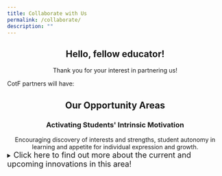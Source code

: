 ```yaml
---
title: Collaborate with Us
permalink: /collaborate/
description: ""
---
```

<center><h2>Hello, fellow educator!</h2></center>

<center>Thank you for your interest in partnering us!</center>

CotF partners will have:

<center><h2>Our Opportunity Areas</h2></center>

<center><h3>Activating Students' Intrinsic Motivation</h3></center>
<center>Encouraging discovery of interests&nbsp;and strengths, student autonomy&nbsp;in learning and appetite for&nbsp;individual expression and growth.</center>
<details>
<summary><font size="+1">Click here to find out more about the current and upcoming innovations in this area!</font></summary><br>
<font size="+1">
<ul>
<li>InteresThing: How might we help students discover, explore, and share their interests?</li>
<li>Learning Gamified: </li>
<li>Monitoring and Self-Regulation in Practical-based Lessons:</li>
</ul>
	</font>
</details>